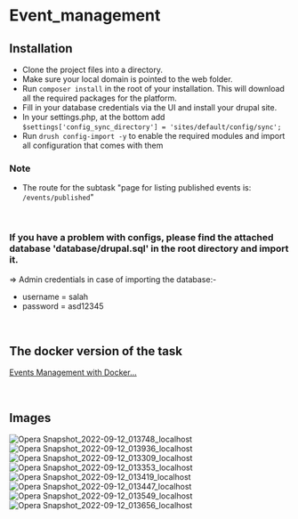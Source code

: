 # Event_management

## Installation

- Clone the project files into a directory.
- Make sure your local domain is pointed to the web folder.
- Run `composer install` in the root of your installation. This will download all the required packages for the platform.
- Fill in your database credentials via the UI and install your drupal site.
- In your settings.php, at the bottom add `$settings['config_sync_directory'] = 'sites/default/config/sync';`
- Run `drush config-import -y` to enable the required modules and import all configuration that comes with them

### Note
- The route for the subtask "page for listing published events is: `/events/published`"

<br>

### If you have a problem with configs, please find the attached database 'database/drupal.sql' in the root directory and import it.

=> Admin credentials in case of importing the database:-
- username = salah
- password = asd12345

<br> 

## The docker version of the task
[Events Management with Docker...](https://github.com/salah-jr/Event_management_docker)

<br>

## Images

![Opera Snapshot_2022-09-12_013748_localhost](https://user-images.githubusercontent.com/26637798/189553896-f1e29aa8-078c-4581-ad45-1b94faf41d24.png)
![Opera Snapshot_2022-09-12_013936_localhost](https://user-images.githubusercontent.com/26637798/189553898-68188e6c-050d-4b2e-a350-2373bec868f8.png)
![Opera Snapshot_2022-09-12_013309_localhost](https://user-images.githubusercontent.com/26637798/189553899-52c7be63-143f-49a6-bd5c-4b7c805a7ee8.png)
![Opera Snapshot_2022-09-12_013353_localhost](https://user-images.githubusercontent.com/26637798/189553901-88ffa01d-59c5-4f3e-a1a4-77e46d02f310.png)
![Opera Snapshot_2022-09-12_013419_localhost](https://user-images.githubusercontent.com/26637798/189553902-0e90f041-40ad-40c0-8e50-182353909f0b.png)
![Opera Snapshot_2022-09-12_013447_localhost](https://user-images.githubusercontent.com/26637798/189553903-f26efdbe-82dc-4ee6-9a68-76086f9a161f.png)
![Opera Snapshot_2022-09-12_013549_localhost](https://user-images.githubusercontent.com/26637798/189553904-0b968f94-d981-436b-a0f1-bc5ad6ed48f0.png)
![Opera Snapshot_2022-09-12_013656_localhost](https://user-images.githubusercontent.com/26637798/189553905-3b8b479e-4568-4e49-92d2-8af0dc9dd31d.png)
